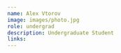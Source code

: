 ```yaml
---
name: Alex Vtorov
image: images/photo.jpg
role: undergrad
description: Undergraduate Student
links:
---
```


